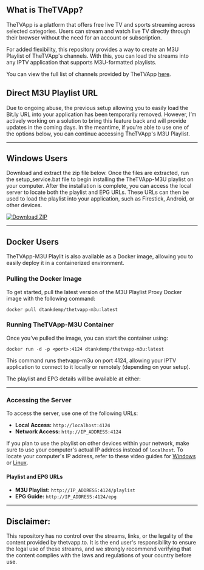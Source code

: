 ## What is TheTVApp?

TheTVApp is a platform that offers free live TV and sports streaming across selected categories. Users can stream and watch live TV directly through their browser without the need for an account or subscription.

For added flexibility, this repository provides a way to create an M3U Playlist of TheTVApp's channels. With this, you can load the streams into any IPTV application that supports M3U-formatted playlists.

You can view the full list of channels provided by TheTVApp [here](http://href.li/https://thetvapp.to/).

## Direct M3U Playlist URL

Due to ongoing abuse, the previous setup allowing you to easily load the Bit.ly URL into your application has been temporarily removed. However, I’m actively working on a solution to bring this feature back and will provide updates in the coming days. In the meantime, if you're able to use one of the options below, you can continue accessing TheTVApp's M3U Playlist.

---

## Windows Users

Download and extract the zip file below. Once the files are extracted, run the setup_service.bat file to begin installing the TheTVApp-M3U playlist on your computer. After the installation is complete, you can access the local server to locate both the playlist and EPG URLs. These URLs can then be used to load the playlist into your application, such as Firestick, Android, or other devices.

[![Download ZIP](https://img.shields.io/badge/Download-ZIP-brightgreen)](https://github.com/dtankdempse/thetvapp-m3u/raw/refs/heads/main/win/thetvapp-m3u.zip)

---

## Docker Users

TheTVApp-M3U Playlit is also available as a Docker image, allowing you to easily deploy it in a containerized environment.

### Pulling the Docker Image

To get started, pull the latest version of the M3U Playlist Proxy Docker image with the following command:

`docker pull dtankdemp/thetvapp-m3u:latest`

### Running TheTVApp-M3U Container

Once you’ve pulled the image, you can start the container using:

`docker run -d -p <port>:4124 dtankdemp/thetvapp-m3u:latest`

This command runs thetvapp-m3u on port 4124, allowing your IPTV application to connect to it locally or remotely (depending on your setup).

The playlist and EPG details will be available at either:

---

### Accessing the Server

To access the server, use one of the following URLs:

- **Local Access:** `http://localhost:4124`
- **Network Access:** `http://IP_ADDRESS:4124`

If you plan to use the playlist on other devices within your network, make sure to use your computer's actual IP address instead of `localhost`. To locate your computer's IP address, refer to these video guides for [Windows](https://www.youtube.com/watch?v=_FHuWzC8BKE) or [Linux](https://www.youtube.com/watch?v=gaIYP4TZfHI).

#### Playlist and EPG URLs

- **M3U Playlist:** `http://IP_ADDRESS:4124/playlist`
- **EPG Guide:** `http://IP_ADDRESS:4124/epg`

---

## Disclaimer:

This repository has no control over the streams, links, or the legality of the content provided by thetvapp.to. It is the end user's responsibility to ensure the legal use of these streams, and we strongly recommend verifying that the content complies with the laws and regulations of your country before use.

